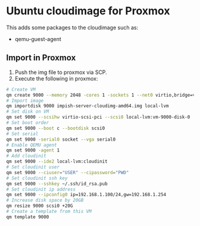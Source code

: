 # Ubuntu cloudimage for Proxmox

This adds some packages to the cloudimage such as:

- qemu-guest-agent

## Import in Proxmox

1. Push the img file to proxmox via SCP.
2. Execute the following in proxmox:
```bash
# Create VM
qm create 9000 --memory 2048 -cores 1 -sockets 1 --net0 virtio,bridge=vmbr0 --name Ubuntu
# Import image
qm importdisk 9000 impish-server-cloudimg-amd64.img local-lvm
# Set disk on VM
qm set 9000 --scsihw virtio-scsi-pci --scsi0 local-lvm:vm-9000-disk-0
# Set boot order
qm set 9000 --boot c --bootdisk scsi0
# Set serial
qm set 9000 -serial0 socket --vga serial0
# Enable QEMU agent
qm set 9000 -agent 1
# Add cloudinit
qm set 9000 --ide2 local-lvm:cloudinit
# Set cloudinit user
qm set 9000 --ciuser="USER" --cipassword="PWD"
# Set cloudinit ssh key
qm set 9000 --sshkey ~/.ssh/id_rsa.pub
# Set cloudinit ip address
qm set 9000 --ipconfig0 ip=192.168.1.100/24,gw=192.168.1.254
# Increase disk space by 20GB
qm resize 9000 scsi0 +20G
# Create a template from this VM
qm template 9000
```
